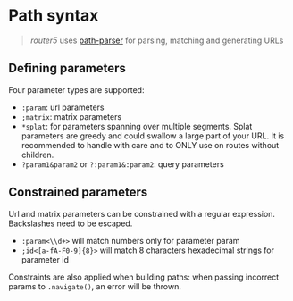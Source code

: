 # Path syntax

> _router5_ uses [path-parser](https://github.com/troch/path-parser) for parsing, matching and generating URLs

## Defining parameters

Four parameter types are supported:

- `:param`: url parameters
- `;matrix`: matrix parameters
- `*splat`: for parameters spanning over multiple segments. Splat parameters are greedy and could swallow a
large part of your URL. It is recommended to handle with care and to ONLY use on routes without children.
- `?param1&param2` or `?:param1&:param2`: query parameters


## Constrained parameters

Url and matrix parameters can be constrained with a regular expression. Backslashes need to be escaped.

- `:param<\\d+>` will match numbers only for parameter param
- `;id<[a-fA-F0-9]{8}>` will match 8 characters hexadecimal strings for parameter id

Constraints are also applied when building paths: when passing incorrect params to `.navigate()`,
an error will be thrown.
